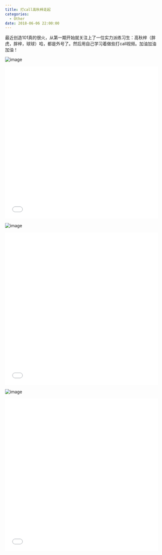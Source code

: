 ```yaml
---
title: 打call高秋梓走起
categories:
  - Other
date: 2018-06-06 22:00:00
---
```

最近创造101真的很火，从第一期开始就关注上了一位实力派练习生：高秋梓（胖虎，胖梓，球球）哈，都是外号了。然后用自己学习着做些打call视频。加油加油加油！

![image](https://img-dragon-blog.oss-cn-beijing.aliyuncs.com/github/imgs/weibo-gqz-video-1.png)

<iframe src="//player.bilibili.com/player.html?aid=24184521&cid=40537854&page=1" scrolling="no" border="0" frameborder="no" framespacing="0" allowfullscreen="true" style="width: 100%; height: 500px;"></iframe>

![image](https://img-dragon-blog.oss-cn-beijing.aliyuncs.com/github/imgs/weibo-gqz-video-2.png)

<iframe src="//player.bilibili.com/player.html?aid=24359771&cid=40881995&page=1" scrolling="no" border="0" frameborder="no" framespacing="0" allowfullscreen="true" style="width: 100%; height: 500px;"></iframe>

![image](https://img-dragon-blog.oss-cn-beijing.aliyuncs.com/github/imgs/weibo-gqz-video-3.png)

<iframe src="//player.bilibili.com/player.html?aid=24938622&cid=42100152&page=1" scrolling="no" border="0" frameborder="no" framespacing="0" allowfullscreen="true" style="width: 100%; height: 500px;"></iframe>
